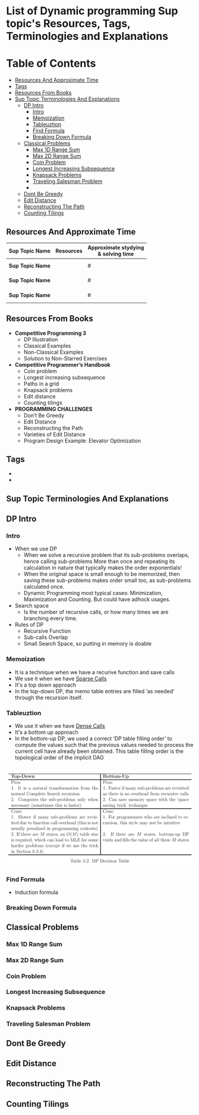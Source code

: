 # List of Dynamic programming Sup topic's Resources, Tags, Terminologies and Explanations 

Table of Contents
================= 

- [Resources And Approximate Time](#resources-and-approximate-time)
- [Tags](#tags)
- [Resources From Books](resources-from-books)
- [Sup Topic Terminologies And Explanations](#sup-topic-terminologies-and-explanations)
  * [DP Intro](#dp-intro)
    + [Intro](#intro)
    + [Memoization](#memoization)
    + [Tableuztion](#tableuztion)
    + [Find Formula](#find-formula)
    + [Breaking Down Formula](#breaking-down-formula)
  * [Classical Problems](#classical-problems)
    + [Max 1D Range Sum](#max-1d-range-sum)
    + [Max 2D Range Sum](#max-2d-range-sum)
    + [Coin Problem](#coin-problem)
    + [Longest Increasing Subsequence](#longest-increasing-subsequence)
    + [Knapsack Problems](#knapsack-problems)
    + [Traveling Salesman Problem](#traveling-salesman-problem)
    + [](#)
  * [Dont Be Greedy](#dont-be-greedy)
  * [Edit Distance](#edit-distance)
  * [Reconstructing The Path](#reconstructing-the-path)
  * [Counting Tilings](#counting-tilings)
   
   

## Resources And Approximate Time

Sup Topic Name   | Resources   | Approximate stydying <br> & solving time
-------------| -------------   |-------------   
**Sup Topic Name**|[]()<br>[]()<br> | #
**Sup Topic Name** |[]()<br>[]()<br> | #
**Sup Topic Name**|[]()<br>[]()<br> | #


## Resources From Books
- **Competitive Programming 3**
  - DP Illustration 
  - Classical Examples 
  - Non-Classical Examples 
  - Solution to Non-Starred Exercises
- **Competitive Programmer’s Handbook**
  - Coin problem 
  - Longest increasing subsequence
  - Paths in a grid
  - Knapsack problems
  - Edit distance
  - Counting tilings 
- **PROGRAMMING CHALLENGES**
  - Don’t Be Greedy
  - Edit Distance 
  - Reconstructing the Path
  - Varieties of Edit Distance
  - Program Design Example: Elevator Optimization

## Tags
-
-

## Sup Topic Terminologies And Explanations

## DP Intro
### Intro
- When we use DP
  - When we solve a recursive problem that its sub-problems overlaps, hence calling sub-problems More than once and repeating its calculation in nature that typically makes the order exponentials!
  - When the original space is small enough to be memorized, then saving these sub-problems makes order small too, as sub-problems calculated once.
  - Dynamic Programming most typical cases: Minimization, Maximization and Counting. But could have adhock usages.
- Search space
  - Is the number of recursive calls, or how many times we are branching every time.
- Rules of DP
  - Recursive Function
  - Sub-calls Overlap
  - Small Search Space, so putting in memory is doable
### Memoization
- It is a technique when we have a recurive function and save calls
- We use it when we have [Sparse Calls](https://stats.stackexchange.com/questions/266996/what-do-the-terms-dense-and-sparse-mean-in-the-context-of-neural-networks)
- It's a top down approach
- In the top-down DP, the memo table entries are filled ‘as needed’ through the recursion itself.
### Tableuztion
- We use it when we have [Dense Calls](https://stats.stackexchange.com/questions/266996/what-do-the-terms-dense-and-sparse-mean-in-the-context-of-neural-networks)
- It's a bottom up approach
- In the bottom-up DP, we used a correct ‘DP table filling order’ to compute the values such that the previous values needed to process the current cell have already been obtained. This table filling order is the topological order of the implicit DAG
### ![](imgs/dp.png)
### Find Formula
- Induction formula
### Breaking Down Formula
## Classical Problems
### Max 1D Range Sum
### Max 2D Range Sum
### Coin Problem
### Longest Increasing Subsequence
### Knapsack Problems
###  Traveling Salesman Problem
## Dont Be Greedy
## Edit Distance
## Reconstructing The Path
## Counting Tilings

